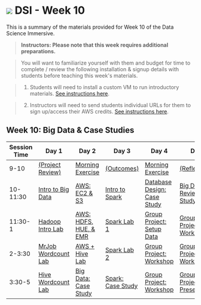 # ![](https://ga-dash.s3.amazonaws.com/production/assets/logo-9f88ae6c9c3871690e33280fcf557f33.png) DSI - Week 10

This is a summary of the materials provided for Week 10 of the Data Science Immersive.

> **Instructors: Please note that this week requires additional preparations.**

> You will want to familiarize yourself with them and budget for time to complete / review the following installation & signup details with students before teaching this week's materials.

> 1. Students will need to install a custom VM to run introductory materials. [See instructions here](https://github.com/ga-students/DSI_SM_01/blob/master/curriculum/week-09/VM-big-data-setup.md).

> 2. Instructors will need to send students individual URLs for them to sign up/access their AWS credits. [See instructions here](https://github.com/ga-students/DSI_SM_01/blob/master/curriculum/week-09/VM-big-data-setup.md).

## Week 10: Big Data & Case Studies

Session Time | Day 1 | Day 2 | Day 3 | Day 4 | Day 5
 --- | --- | --- | --- | ---  | ---
9-10 | [(Project Review)][10-1A]             | [Morning Exercise][10-2A]           | [(Outcomes)][10-3A]         | [Morning Exercise][10-4A]             | [(Reflection)][10-5A]
10-11:30 | [Intro to Big Data][10-1B]        | [AWS: EC2 & S3][10-2B]              | [Intro to Spark][10-3B]    | [Database Design: Case Study][10-4B]    | [Big Data Review: Case Study][10-5B]
11:30-1 | [Hadoop Intro Lab][10-1C]           | [AWS: HDFS, HUE, & EMR][10-2C]     | [Spark Lab 1][10-3C]        | [Group Project: Setup Data][10-4C]   | [Group Project: Workshop][10-5C]
2-3:30 | [MrJob Wordcount Lab][10-1D]         | [AWS + Hive Lab][10-2D]            | [Spark Lab 2][10-3D]         | [Group Project: Workshop][10-4D]     | [Group Project: Workshop][10-5D]
3:30-5 | [Hive Wordcount Lab][10-1E]        | [Big Data: Case Study][10-2E]         | [Spark: Case Study][10-3E]     | [Group Project: Workshop][10-4E]     | [Group Project: Presentations][10-5E]


[10-1A]: ./instructor-contributions/
[10-1B]: 1.1-lesson
[10-1C]: 1.2-lab
[10-1D]: 1.3-lab
[10-1E]: 1.4-lab
[10-1F]: ./instructor-contributions/

[10-2A]: ./instructor-contributions/
[10-2B]: 2.1-lesson
[10-2C]: 2.2-lesson
[10-2D]: 2.3-lab
[10-2E]: 2.4-lesson
[10-2F]: ./instructor-contributions/

[10-3A]: #
[10-3B]: 3.1-lesson
[10-3C]: 3.2-lesson
[10-3D]: 3.3-lab
[10-3E]: 3.4-lab
[10-3F]: ./instructor-contributions/

[10-4A]: ./instructor-contributions/
[10-4B]: 4.1-lesson
[10-4C]: group-lab
[10-4D]: group-lab
[10-4E]: group-lab
[10-4F]: ./instructor-contributions/

[10-5A]: ../recurring-materials/reflection
[10-5B]: 5.1-lesson
[10-5C]: group-lab
[10-5D]: group-lab
[10-5E]: ../recurring-materials/project-show-and-tell
[10-5F]: ./instructor-contributions/
